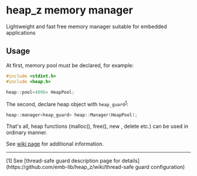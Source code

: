 # heap_z memory manager
Lightweight and fast free memory manager suitable for embedded applications

## Usage
At first, memory pool must be declared, for example:

```C
#include <stdint.h>
#include <heap.h>

heap::pool<4096> HeapPool;
```

The second, declare heap object with `heap_guard`<sup>[1](#footnote1)</sup>:

```C++
heap::manager<heap_guard> heap::Manager(HeapPool);
```

That's all, heap functions (malloc(), free(), new , delete etc.) can be used in ordinary manner.

See [wiki page](https://github.com/emb-lib/heap_z/wiki) for additional information.

<hr>
<a name="footnote1"></a>[1] See [thread-safe guard description page for details](https://github.com/emb-lib/heap_z/wiki/thread-safe guard configuration)
